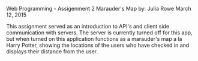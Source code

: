 Web Programming - Assigenment 2
Marauder's Map 
by: Julia Rowe
March 12, 2015

This assignment served as an introduction to API's and  client side communication
with servers.  The server is currently turned off for this app, but when turned on
this application functions as a marauder's map a la Harry Potter, showing the 
locations of the users who have checked in and displays their distance from the
user.  